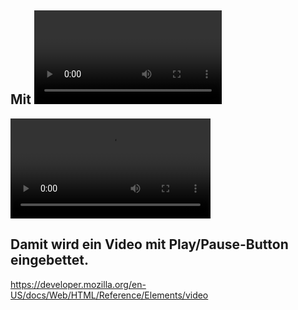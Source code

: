 ## Mit <video> kann man direkt Videos in eine Webseite einfügen, ohne externe Player.“

<video controls width="320">
  <source src="beispiel.mp4" type="video/mp4">
  Dein Browser unterstützt das Video-Tag nicht.
</video>

## Damit wird ein Video mit Play/Pause-Button eingebettet.

https://developer.mozilla.org/en-US/docs/Web/HTML/Reference/Elements/video